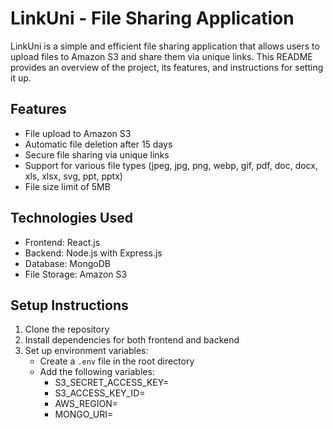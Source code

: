 # LinkUni - File Sharing Application

LinkUni is a simple and efficient file sharing application that allows users to upload files to Amazon S3 and share them via unique links. This README provides an overview of the project, its features, and instructions for setting it up.

## Features

- File upload to Amazon S3
- Automatic file deletion after 15 days
- Secure file sharing via unique links
- Support for various file types (jpeg, jpg, png, webp, gif, pdf, doc, docx, xls, xlsx, svg, ppt, pptx)
- File size limit of 5MB

## Technologies Used

- Frontend: React.js
- Backend: Node.js with Express.js
- Database: MongoDB
- File Storage: Amazon S3

## Setup Instructions

1. Clone the repository
2. Install dependencies for both frontend and backend
3. Set up environment variables:
   - Create a `.env` file in the root directory
   - Add the following variables:
      - S3_SECRET_ACCESS_KEY=
      - S3_ACCESS_KEY_ID=
      - AWS_REGION=
      - MONGO_URI=
